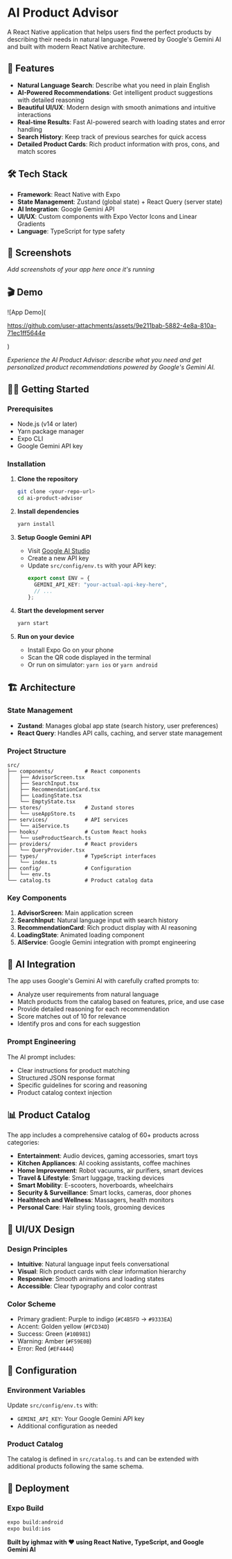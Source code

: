 # AI Product Advisor

A React Native application that helps users find the perfect products by describing their needs in natural language. Powered by Google's Gemini AI and built with modern React Native architecture.

## 🚀 Features

- **Natural Language Search**: Describe what you need in plain English
- **AI-Powered Recommendations**: Get intelligent product suggestions with detailed reasoning
- **Beautiful UI/UX**: Modern design with smooth animations and intuitive interactions
- **Real-time Results**: Fast AI-powered search with loading states and error handling
- **Search History**: Keep track of previous searches for quick access
- **Detailed Product Cards**: Rich product information with pros, cons, and match scores

## 🛠 Tech Stack

- **Framework**: React Native with Expo
- **State Management**: Zustand (global state) + React Query (server state)
- **AI Integration**: Google Gemini API
- **UI/UX**: Custom components with Expo Vector Icons and Linear Gradients
- **Language**: TypeScript for type safety

## 📱 Screenshots

_Add screenshots of your app here once it's running_

## 🎬 Demo

![App Demo](

https://github.com/user-attachments/assets/9e211bab-5882-4e8a-810a-71ec1ff5644e

)

_Experience the AI Product Advisor: describe what you need and get personalized product recommendations powered by Google's Gemini AI._

## 🏃‍♂️ Getting Started

### Prerequisites

- Node.js (v14 or later)
- Yarn package manager
- Expo CLI
- Google Gemini API key

### Installation

1. **Clone the repository**

   ```bash
   git clone <your-repo-url>
   cd ai-product-advisor
   ```

2. **Install dependencies**

   ```bash
   yarn install
   ```

3. **Setup Google Gemini API**

   - Visit [Google AI Studio](https://makersuite.google.com/app/apikey)
   - Create a new API key
   - Update `src/config/env.ts` with your API key:
     ```typescript
     export const ENV = {
       GEMINI_API_KEY: "your-actual-api-key-here",
       // ...
     };
     ```

4. **Start the development server**

   ```bash
   yarn start
   ```

5. **Run on your device**
   - Install Expo Go on your phone
   - Scan the QR code displayed in the terminal
   - Or run on simulator: `yarn ios` or `yarn android`

## 🏗 Architecture

### State Management

- **Zustand**: Manages global app state (search history, user preferences)
- **React Query**: Handles API calls, caching, and server state management

### Project Structure

```
src/
├── components/          # React components
│   ├── AdvisorScreen.tsx
│   ├── SearchInput.tsx
│   ├── RecommendationCard.tsx
│   ├── LoadingState.tsx
│   └── EmptyState.tsx
├── stores/              # Zustand stores
│   └── useAppStore.ts
├── services/            # API services
│   └── aiService.ts
├── hooks/               # Custom React hooks
│   └── useProductSearch.ts
├── providers/           # React providers
│   └── QueryProvider.tsx
├── types/               # TypeScript interfaces
│   └── index.ts
├── config/              # Configuration
│   └── env.ts
└── catalog.ts           # Product catalog data
```

### Key Components

1. **AdvisorScreen**: Main application screen
2. **SearchInput**: Natural language input with search history
3. **RecommendationCard**: Rich product display with AI reasoning
4. **LoadingState**: Animated loading component
5. **AIService**: Google Gemini integration with prompt engineering

## 🤖 AI Integration

The app uses Google's Gemini AI with carefully crafted prompts to:

- Analyze user requirements from natural language
- Match products from the catalog based on features, price, and use case
- Provide detailed reasoning for each recommendation
- Score matches out of 10 for relevance
- Identify pros and cons for each suggestion

### Prompt Engineering

The AI prompt includes:

- Clear instructions for product matching
- Structured JSON response format
- Specific guidelines for scoring and reasoning
- Product catalog context injection

## 📊 Product Catalog

The app includes a comprehensive catalog of 60+ products across categories:

- **Entertainment**: Audio devices, gaming accessories, smart toys
- **Kitchen Appliances**: AI cooking assistants, coffee machines
- **Home Improvement**: Robot vacuums, air purifiers, smart devices
- **Travel & Lifestyle**: Smart luggage, tracking devices
- **Smart Mobility**: E-scooters, hoverboards, wheelchairs
- **Security & Surveillance**: Smart locks, cameras, door phones
- **Healthtech and Wellness**: Massagers, health monitors
- **Personal Care**: Hair styling tools, grooming devices

## 🎨 UI/UX Design

### Design Principles

- **Intuitive**: Natural language input feels conversational
- **Visual**: Rich product cards with clear information hierarchy
- **Responsive**: Smooth animations and loading states
- **Accessible**: Clear typography and color contrast

### Color Scheme

- Primary gradient: Purple to indigo (`#C4B5FD` → `#9333EA`)
- Accent: Golden yellow (`#FCD34D`)
- Success: Green (`#10B981`)
- Warning: Amber (`#F59E0B`)
- Error: Red (`#EF4444`)

## 🔧 Configuration

### Environment Variables

Update `src/config/env.ts` with:

- `GEMINI_API_KEY`: Your Google Gemini API key
- Additional configuration as needed

### Product Catalog

The catalog is defined in `src/catalog.ts` and can be extended with additional products following the same schema.

## 🚀 Deployment

### Expo Build

```bash
expo build:android
expo build:ios
```

**Built by ighmaz with ❤️ using React Native, TypeScript, and Google Gemini AI**
